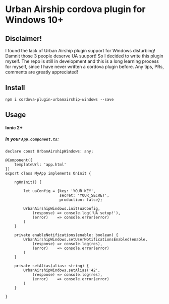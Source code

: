 # Urban Airship cordova plugin for Windows 10+

## Disclaimer!
I found the lack of Urban Airship plugin support for Windows disturbing! Damnit those 3 people deserve UA suuport! So I decided to write this plugin myself.
The repo is still in development and this is a long learning process for myself, since I have never written a cordova plugin before. Any tips, PRs, comments are greatly appreciated!

## Install
`npm i cordova-plugin-urbanairship-windows --save`

## Usage
#### Ionic 2+
##### In your `App.component.ts`:
```
declare const UrbanAirshipWindows: any;

@Component({
    templateUrl: 'app.html'
})
export class MyApp implements OnInit {

    ngOnInit() {

        let uaConfig = {key: 'YOUR_KEY',
                        secret: 'YOUR_SECRET',
                        production: false};

        UrbanAirshipWindows.init(uaConfig,
            (response) => console.log('UA setup!'),
            (error)    => console.error(error)
        )
    }

    private enableNotifications(enable: boolean) {
        UrbanAirshipWindows.setUserNotificationsEnabled(enable,
            (response) => console.log(res),
            (error)    => console.error(error)
        )
    }

    private setAlias(alias: string) {
        UrbanAirshipWindows.setAlias('42',
            (response) => console.log(res),
            (error)    => console.error(error)
        )
    }

}
```